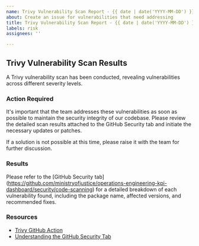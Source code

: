 ```yaml
---
name: Trivy Vulnerability Scan Report - {{ date | date('YYYY-MM-DD') }}
about: Create an issue for vulnerabilities that need addressing
title: Trivy Vulnerability Scan Report - {{ date | date('YYYY-MM-DD') }}
labels: risk
assignees: ''

---
```


## Trivy Vulnerability Scan Results

A Trivy vulnerability scan has been conducted, revealing vulnerabilities across different severity levels.

### Action Required

It's important that the team addresses these vulnerabilities as soon as possible to maintain the security integrity of our codebase. Please review the detailed scan results attached to the GitHub Security tab and initiate the necessary updates or patches.

If a solution is not possible at this time, please raise it with the team for further discussion.

### Results

Please refer to the [GitHub Security tab] (https://github.com/ministryofjustice/operations-engineering-kpi-dashboard/security/code-scanning) for a detailed breakdown of each vulnerability found, including the package name, affected versions, and recommended fixes.

### Resources

- [Trivy GitHub Action](https://github.com/aquasecurity/trivy-action)
- [Understanding the GitHub Security Tab](https://docs.github.com/en/code-security/security-advisories/about-github-security-advisories)
